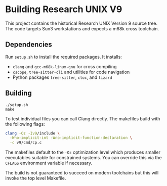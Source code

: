 # Building Research UNIX V9

This project contains the historical Research UNIX Version 9 source tree. The
code targets Sun3 workstations and expects a m68k cross toolchain.

## Dependencies

Run `setup.sh` to install the required packages. It installs:

- `clang` and `gcc-m68k-linux-gnu` for cross compiling
- `cscope`, `tree-sitter-cli` and utilities for code navigation
- Python packages `tree-sitter`, `cloc`, and `lizard`

## Building

```
./setup.sh
make
```

To test individual files you can call Clang directly. The makefiles build with
the following flags:

```sh
clang -Oz -Iv9/include \
  -Wno-implicit-int -Wno-implicit-function-declaration \
  -c v9/cmd/cp.c
```

The makefiles default to the `-Oz` optimization level which produces smaller executables suitable for constrained systems. You can override this via the `CFLAGS`
environment variable if necessary.

The build is not guaranteed to succeed on modern toolchains but this will
invoke the top level Makefile.

